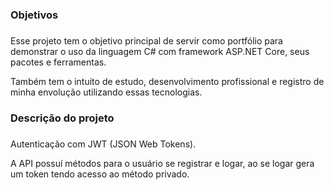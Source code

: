 ### Objetivos <h3>
Esse projeto tem o objetivo principal de servir como portfólio para demonstrar o uso da linguagem C# com framework ASP.NET Core, seus pacotes e ferramentas.<p>
Também tem o intuito de estudo, desenvolvimento profissional e registro de minha envolução utilizando essas tecnologias. <p>
### Descrição do projeto <h3>
Autenticação com JWT (JSON Web Tokens). <p>
A API possuí métodos para o usuário se registrar e logar, ao se logar gera um token tendo acesso ao método privado.